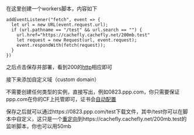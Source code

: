 在这里创建一个workers脚本，内容如下

```shell
addEventListener("fetch", event => {
  let url = new URL(event.request.url);
  if (url.pathname == "/test" && url.search == "") {
    url.href="https://cachefly.cachefly.net/200mb.test"
    let request = new Request(url, event.request);
    event.respondWith(fetch(request));
  }
})
```

之后点击保存并部署，看到200的[http](https://so.csdn.net/so/search?q=http&spm=1001.2101.3001.7020)相应即可

接下来添加自定义域（custom domain）

不需要创建任何类型的实例，直接写出，例如0823.ppp.com，你只需要保证 ppp.com在你的CF上托管即可，证书会[自动配置](https://so.csdn.net/so/search?q=自动配置&spm=1001.2101.3001.7020)

保存之后就可以通过https://0823.ppp.com/test下载文件，其中/test你可以在脚本中自定义，这只是一个[重定向](https://so.csdn.net/so/search?q=重定向&spm=1001.2101.3001.7020)到https://cachefly.cachefly.net/200mb.test的监听脚本，你也可以用50mb
